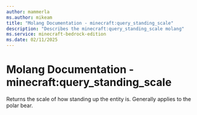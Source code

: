 ```yaml
---
author: mammerla
ms.author: mikeam
title: "Molang Documentation - minecraft:query_standing_scale"
description: "Describes the minecraft:query_standing_scale molang"
ms.service: minecraft-bedrock-edition
ms.date: 02/11/2025 
---
```


# Molang Documentation - minecraft:query_standing_scale

Returns the scale of how standing up the entity is. Generally applies to the polar bear.
